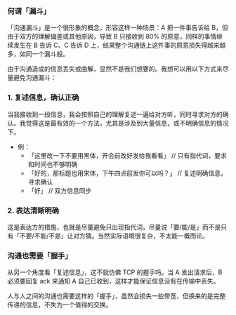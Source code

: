 ### 何谓「漏斗」

「沟通漏斗」是一个很形象的概念，形容这样一种场景：A 把一件事告诉给 B，但由于双方的理解偏差或其他原因，导致 B 只接收到 80% 的原意，同样的事情继续发生在 B 告诉 C、C 告诉 D 上，结果整个沟通链上这件事的原意损失得越来越多，如同一个漏斗般。

由于沟通造成的信息丢失或曲解，显然不是我们想要的。我想可以用以下方式来尽量避免沟通漏斗：

### 1. 复述信息，确认正确

当我接收到一段信息，我会按照自己的理解复述一遍给对方听，同时寻求对方的确认。我觉得这是最有效的一个方法，尤其是涉及到大量信息，或不明确信息的情况下。

- 例：
  - 「这里改一下不要用黑体，开会前改好发给我看看」 // 只有指代词，要求和时间也不够明确
  - 「好的，那标题也用宋体，下午四点前发你可以吗？」 // 复述明确信息，寻求确认
  - 「好」 // 双方信息同步
  
### 2. 表达清晰明确

这是表达方的措施，也就是尽量避免只出现指代词，尽量说「要/能/是」而不是只有「不要/不能/不是」让对方猜。当然实际语境很复杂，不太能一概而论。

### 沟通也需要「握手」

从另一个角度看「复述信息」，这不就仿佛 TCP 的握手吗。当 A 发出请求后，B 必须要回复 ack 来通知 A 自己已收到，这样才能保证信息没有在传输中丢失。

人与人之间的沟通也需要这样的「握手」，虽然会损失一些带宽，但换来的是完整传递的信息，不失为一个值得的交换。